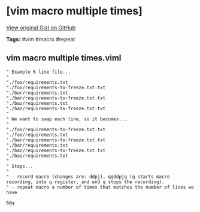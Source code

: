 # [vim macro multiple times] 

[View original Gist on GitHub](https://gist.github.com/Integralist/aa43fe5318318f77a3ae1c4b81c4cf6a)

**Tags:** #vim #macro #repeat

## vim macro multiple times.viml

```viml
" Example 6 line file...
"
"./foo/requirements.txt
"./foo/requirements-to-freeze.txt.txt
"./bar/requirements.txt
"./bar/requirements-to-freeze.txt.txt
"./baz/requirements.txt
"./baz/requirements-to-freeze.txt.txt
"
" We want to swap each line, so it becomes...
"
"./foo/requirements-to-freeze.txt.txt
"./foo/requirements.txt
"./bar/requirements-to-freeze.txt.txt
"./bar/requirements.txt
"./baz/requirements-to-freeze.txt.txt
"./baz/requirements.txt
"
" Steps...
"
" - record macro (changes are: ddpj), qqddpjq (q starts macro recording, into q register, and end q stops the recording).
" - repeat macro a number of times that matches the number of lines we have

6@q
```

